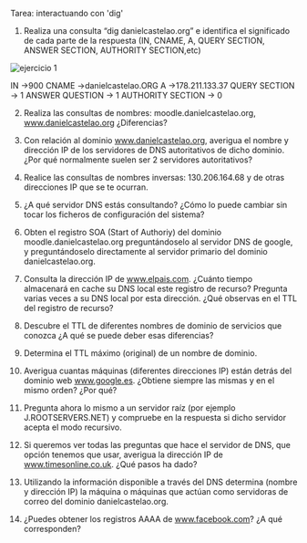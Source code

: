 Tarea: interactuando con 'dig'


1. Realiza una consulta “dig danielcastelao.org” e identifica el significado de cada parte
de la respuesta (IN, CNAME, A, QUERY SECTION, ANSWER SECTION, AUTHORITY SECTION,etc)

<image src="/ej1.jpeg" alt=" ejercicio 1">

IN →900
CNAME →danielcastelao.ORG
A →178.211.133.37
QUERY SECTION → 1
ANSWER QUESTION → 1
AUTHORITY SECTION → 0


2. Realiza las consultas de nombres: moodle.danielcastelao.org, www.danielcastelao.org
¿Diferencias?






3. Con relación al dominio www.danielcastelao.org, averigua el nombre y dirección IP de
los servidores de DNS autoritativos de dicho dominio. ¿Por qué normalmente suelen ser 2
servidores autoritativos?


4. Realice las consultas de nombres inversas: 130.206.164.68 y de otras direcciones IP que
se te ocurran.


5. ¿A qué servidor DNS estás consultando? ¿Cómo lo puede cambiar sin tocar los
ficheros de configuración del sistema?


6. Obten el registro SOA (Start of Authoriy) del dominio moodle.danielcastelao.org
preguntándoselo al servidor DNS de google, y preguntándoselo directamente al servidor
primario del dominio danielcastelao.org.


7. Consulta la dirección IP de www.elpais.com. ¿Cuánto tiempo almacenará en cache su
DNS local este registro de recurso? Pregunta varias veces a su DNS local por esta dirección.
¿Qué observas en el TTL del registro de recurso?


8. Descubre el TTL de diferentes nombres de dominio de servicios que conozca ¿A qué
se puede deber esas diferencias?


9. Determina el TTL máximo (original) de un nombre de dominio.


10. Averigua cuantas máquinas (diferentes direcciones IP) están detrás del dominio web
www.google.es. ¿Obtiene siempre las mismas y en el mismo orden? ¿Por qué?


11. Pregunta ahora lo mismo a un servidor raíz (por ejemplo J.ROOTSERVERS.NET) y
compruebe en la respuesta si dicho servidor acepta el modo recursivo.


12. Si queremos ver todas las preguntas que hace el servidor de DNS, que opción
tenemos que usar, averigua la dirección IP de www.timesonline.co.uk. ¿Qué pasos ha dado?


13. Utilizando la información disponible a través del DNS determina (nombre y dirección
IP) la máquina o máquinas que actúan como servidoras de correo del dominio
danielcastelao.org.


14. ¿Puedes obtener los registros AAAA de www.facebook.com? ¿A qué corresponden?


